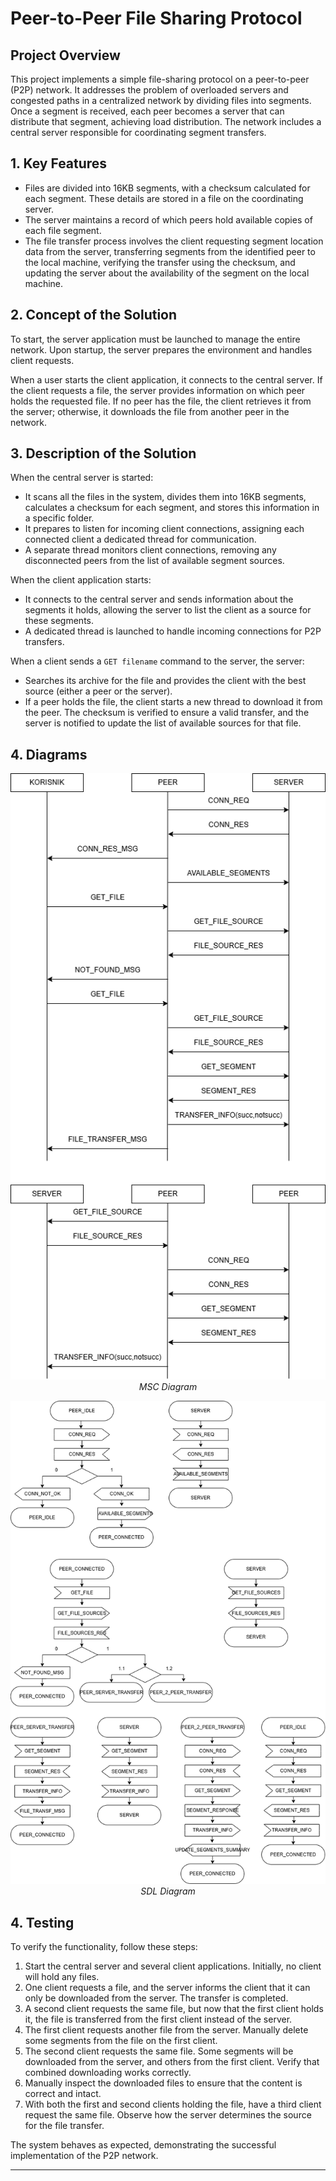 # Peer-to-Peer File Sharing Protocol

## Project Overview

This project implements a simple file-sharing protocol on a peer-to-peer (P2P) network. It addresses the problem of overloaded servers and congested paths in a centralized network by dividing files into segments. Once a segment is received, each peer becomes a server that can distribute that segment, achieving load distribution. The network includes a central server responsible for coordinating segment transfers.

## 1. Key Features

- Files are divided into 16KB segments, with a checksum calculated for each segment. These details are stored in a file on the coordinating server.
- The server maintains a record of which peers hold available copies of each file segment.
- The file transfer process involves the client requesting segment location data from the server, transferring segments from the identified peer to the local machine, verifying the transfer using the checksum, and updating the server about the availability of the segment on the local machine.

## 2. Concept of the Solution

To start, the server application must be launched to manage the entire network. Upon startup, the server prepares the environment and handles client requests.

When a user starts the client application, it connects to the central server. If the client requests a file, the server provides information on which peer holds the requested file. If no peer has the file, the client retrieves it from the server; otherwise, it downloads the file from another peer in the network.

## 3. Description of the Solution

When the central server is started:
- It scans all the files in the system, divides them into 16KB segments, calculates a checksum for each segment, and stores this information in a specific folder.
- It prepares to listen for incoming client connections, assigning each connected client a dedicated thread for communication.
- A separate thread monitors client connections, removing any disconnected peers from the list of available segment sources.

When the client application starts:
- It connects to the central server and sends information about the segments it holds, allowing the server to list the client as a source for these segments.
- A dedicated thread is launched to handle incoming connections for P2P transfers.

When a client sends a `GET filename` command to the server, the server:
- Searches its archive for the file and provides the client with the best source (either a peer or the server).
- If a peer holds the file, the client starts a new thread to download it from the peer. The checksum is verified to ensure a valid transfer, and the server is notified to update the list of available sources for that file.

## 4. Diagrams

<p align="center">
  <img src="MSC.png" alt="MSC Diagram"/>
  <br/>
  <em>MSC Diagram</em>
</p>

<p align="center">
  <img src="SDL.png" alt="SDL Diagram"/>
  <br/>
  <em>SDL Diagram</em>
</p>

## 4. Testing

To verify the functionality, follow these steps:

1. Start the central server and several client applications. Initially, no client will hold any files.
2. One client requests a file, and the server informs the client that it can only be downloaded from the server. The transfer is completed.
3. A second client requests the same file, but now that the first client holds it, the file is transferred from the first client instead of the server.
4. The first client requests another file from the server. Manually delete some segments from the file on the first client.
5. The second client requests the same file. Some segments will be downloaded from the server, and others from the first client. Verify that combined downloading works correctly.
6. Manually inspect the downloaded files to ensure that the content is correct and intact.
7. With both the first and second clients holding the file, have a third client request the same file. Observe how the server determines the source for the file transfer.

The system behaves as expected, demonstrating the successful implementation of the P2P network.

---

